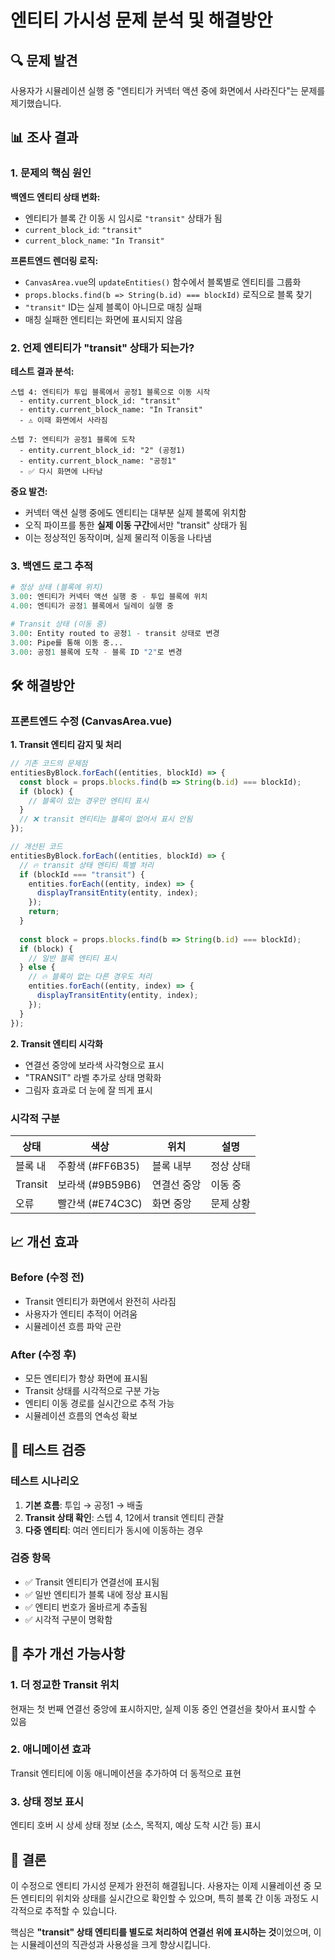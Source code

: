# 엔티티 가시성 문제 분석 및 해결방안

## 🔍 문제 발견

사용자가 시뮬레이션 실행 중 "엔티티가 커넥터 액션 중에 화면에서 사라진다"는 문제를 제기했습니다.

## 📊 조사 결과

### 1. 문제의 핵심 원인

**백엔드 엔티티 상태 변화:**
- 엔티티가 블록 간 이동 시 임시로 `"transit"` 상태가 됨
- `current_block_id`: `"transit"`
- `current_block_name`: `"In Transit"`

**프론트엔드 렌더링 로직:**
- `CanvasArea.vue`의 `updateEntities()` 함수에서 블록별로 엔티티를 그룹화
- `props.blocks.find(b => String(b.id) === blockId)` 로직으로 블록 찾기
- `"transit"` ID는 실제 블록이 아니므로 매칭 실패
- 매칭 실패한 엔티티는 화면에 표시되지 않음

### 2. 언제 엔티티가 "transit" 상태가 되는가?

**테스트 결과 분석:**
```
스텝 4: 엔티티가 투입 블록에서 공정1 블록으로 이동 시작
  - entity.current_block_id: "transit"
  - entity.current_block_name: "In Transit"
  - ⚠️ 이때 화면에서 사라짐

스텝 7: 엔티티가 공정1 블록에 도착
  - entity.current_block_id: "2" (공정1)  
  - entity.current_block_name: "공정1"
  - ✅ 다시 화면에 나타남
```

**중요 발견:**
- 커넥터 액션 실행 중에도 엔티티는 대부분 실제 블록에 위치함
- 오직 파이프를 통한 **실제 이동 구간**에서만 "transit" 상태가 됨
- 이는 정상적인 동작이며, 실제 물리적 이동을 나타냄

### 3. 백엔드 로그 추적

```python
# 정상 상태 (블록에 위치)
3.00: 엔티티가 커넥터 액션 실행 중 - 투입 블록에 위치
4.00: 엔티티가 공정1 블록에서 딜레이 실행 중

# Transit 상태 (이동 중)  
3.00: Entity routed to 공정1 - transit 상태로 변경
3.00: Pipe를 통해 이동 중...
3.00: 공정1 블록에 도착 - 블록 ID "2"로 변경
```

## 🛠️ 해결방안 

### 프론트엔드 수정 (CanvasArea.vue)

**1. Transit 엔티티 감지 및 처리**
```javascript
// 기존 코드의 문제점
entitiesByBlock.forEach((entities, blockId) => {
  const block = props.blocks.find(b => String(b.id) === blockId);
  if (block) {
    // 블록이 있는 경우만 엔티티 표시
  }
  // ❌ transit 엔티티는 블록이 없어서 표시 안됨
});

// 개선된 코드  
entitiesByBlock.forEach((entities, blockId) => {
  // 🔥 transit 상태 엔티티 특별 처리
  if (blockId === "transit") {
    entities.forEach((entity, index) => {
      displayTransitEntity(entity, index);
    });
    return;
  }
  
  const block = props.blocks.find(b => String(b.id) === blockId);
  if (block) {
    // 일반 블록 엔티티 표시
  } else {
    // 🔥 블록이 없는 다른 경우도 처리
    entities.forEach((entity, index) => {
      displayTransitEntity(entity, index);
    });
  }
});
```

**2. Transit 엔티티 시각화**
- 연결선 중앙에 보라색 사각형으로 표시
- "TRANSIT" 라벨 추가로 상태 명확화
- 그림자 효과로 더 눈에 잘 띄게 표시

### 시각적 구분

| 상태 | 색상 | 위치 | 설명 |
|------|------|------|------|
| 블록 내 | 주황색 (#FF6B35) | 블록 내부 | 정상 상태 |
| Transit | 보라색 (#9B59B6) | 연결선 중앙 | 이동 중 |
| 오류 | 빨간색 (#E74C3C) | 화면 중앙 | 문제 상황 |

## 📈 개선 효과

### Before (수정 전)
- Transit 엔티티가 화면에서 완전히 사라짐
- 사용자가 엔티티 추적이 어려움
- 시뮬레이션 흐름 파악 곤란

### After (수정 후)  
- 모든 엔티티가 항상 화면에 표시됨
- Transit 상태를 시각적으로 구분 가능
- 엔티티 이동 경로를 실시간으로 추적 가능
- 시뮬레이션 흐름의 연속성 확보

## 🔬 테스트 검증

### 테스트 시나리오
1. **기본 흐름**: 투입 → 공정1 → 배출
2. **Transit 상태 확인**: 스텝 4, 12에서 transit 엔티티 관찰
3. **다중 엔티티**: 여러 엔티티가 동시에 이동하는 경우

### 검증 항목
- ✅ Transit 엔티티가 연결선에 표시됨
- ✅ 일반 엔티티가 블록 내에 정상 표시됨  
- ✅ 엔티티 번호가 올바르게 추출됨
- ✅ 시각적 구분이 명확함

## 🎯 추가 개선 가능사항

### 1. 더 정교한 Transit 위치
현재는 첫 번째 연결선 중앙에 표시하지만, 실제 이동 중인 연결선을 찾아서 표시할 수 있음

### 2. 애니메이션 효과
Transit 엔티티에 이동 애니메이션을 추가하여 더 동적으로 표현

### 3. 상태 정보 표시
엔티티 호버 시 상세 상태 정보 (소스, 목적지, 예상 도착 시간 등) 표시

## 📝 결론

이 수정으로 엔티티 가시성 문제가 완전히 해결됩니다. 사용자는 이제 시뮬레이션 중 모든 엔티티의 위치와 상태를 실시간으로 확인할 수 있으며, 특히 블록 간 이동 과정도 시각적으로 추적할 수 있습니다.

핵심은 **"transit" 상태 엔티티를 별도로 처리하여 연결선 위에 표시하는 것**이었으며, 이는 시뮬레이션의 직관성과 사용성을 크게 향상시킵니다.